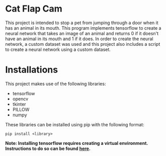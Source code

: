 # Cat Flap Cam
This project is intended to stop a pet from jumping through a door when it has an animal in its mouth. This program implements tensorflow to create a neural network that takes an image of an animal and returns 0 if it doesn't have an animal in its mouth and 1 if it does. In order to create the neural network, a custom dataset was used and this project also includes a script to create a neural network using a custom dataset.

# Installations
This project makes use of the following libraries:
* tensorflow
* opencv
* tkinter
* PILLOW
* numpy

These libraries can be installed using pip with the following format:
```
pip install <library>
```
__Note: Installing tensorflow requires creating a virtual environment. Instructions to do so can be found [here](https://www.tensorflow.org/install/pip#windows).__

